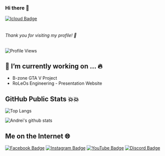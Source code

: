 ### Hi there :wave:
[![Icloud Badge](https://img.shields.io/badge/-andreirosu97@gmail.com-7D7D7D?style=flat&logo=iCloud&logoColor=white)](mailto:andreirosu97@gmail.com "Connect via Email")
<br/><br/>
###### Thank you for visiting my profile! :raised_hands:
![Profile Views](https://komarev.com/ghpvc/?username=andreirosu97&color=blue)

## 🔭 I’m currently working on ... :fire: <br/>
   - B-zone GTA V Project
   - RoLeOs Engineering - Presentation Website
   
## GitHub Public Stats :boom::boom:

![Top Langs](https://github-readme-stats.vercel.app/api/top-langs/?username=andreirosu97&layout=compact)

![Andrei's github stats](https://github-readme-stats.vercel.app/api?username=andreirosu97&show_icons=true&count_private=true&hide=issues,contribs)

## Me on the Internet :globe_with_meridians:

[![Facebook Badge](https://img.shields.io/badge/-Facebook-3b5998?style=flat&logo=Facebook&logoColor=white)](https://www.facebook.com/andrei.rosu1001/)
[![Instagram Badge](https://img.shields.io/badge/-Instagram-C13584?style=flat&logo=Instagram&logoColor=white)](https://www.instagram.com/andrei.rosu0110/)
[![YouTube Badge](https://img.shields.io/badge/-YouTube-FF0000?style=flat&logo=YouTube&logoColor=white)](https://www.youtube.com/channel/UCTzhp_E01Bnvqe1H7h8uRXg)
[![Discord Badge](https://img.shields.io/badge/-Roho_0110-3b5998?style=flat&logo=Discord&logoColor=white)](https://www.discord.com)
